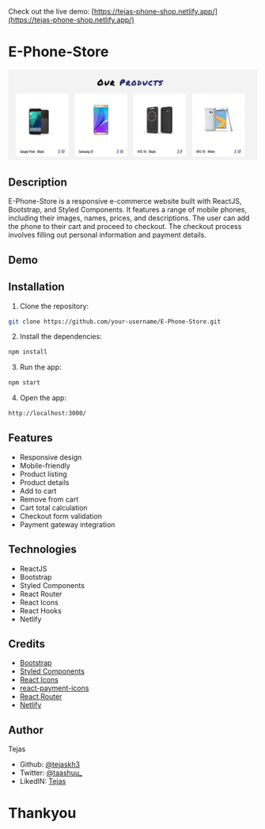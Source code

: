 Check out the live demo: [https://tejas-phone-shop.netlify.app/](https://tejas-phone-shop.netlify.app/)
# E-Phone-Store

![E-Mobile-Store screenshot](p2.png)

## Description

E-Phone-Store is a responsive e-commerce website built with ReactJS, Bootstrap, and Styled Components. It features a range of mobile phones, including their images, names, prices, and descriptions. The user can add the phone to their cart and proceed to checkout. The checkout process involves filling out personal information and payment details.

## Demo


## Installation

1. Clone the repository:

```bash
git clone https://github.com/your-username/E-Phone-Store.git
```

2. Install the dependencies:

```bash
npm install
```

3. Run the app:

```bash
npm start
```

4. Open the app:

```bash
http://localhost:3000/
```

## Features

- Responsive design
- Mobile-friendly
- Product listing
- Product details
- Add to cart
- Remove from cart
- Cart total calculation
- Checkout form validation
- Payment gateway integration

## Technologies

- ReactJS
- Bootstrap
- Styled Components
- React Router
- React Icons
- React Hooks
- Netlify

## Credits

- [Bootstrap](https://getbootstrap.com/)
- [Styled Components](https://styled-components.com/)
- [React Icons](https://react-icons.github.io/react-icons/)
- [react-payment-icons](https://github.com/jamesbliss/react-payment-icons)
- [React Router](https://reactrouter.com/)
- [Netlify](https://www.netlify.com/)

## Author

Tejas 

- Github: [@tejaskh3](https://github.com/tejaskh3)
- Twitter: [@taashuu_](https://twitter.com/taashuu_)
- LikedIN: [Tejas](https://www.linkedin.com/in/tejas-nil-1a2998196/)

# Thankyou 
